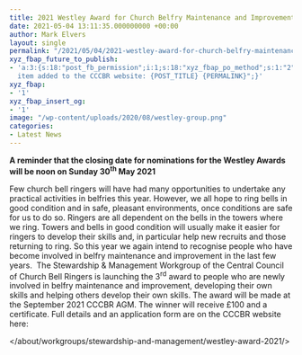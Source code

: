```yaml
---
title: 2021 Westley Award for Church Belfry Maintenance and Improvement
date: 2021-05-04 13:11:35.000000000 +00:00
author: Mark Elvers
layout: single
permalink: "/2021/05/04/2021-westley-award-for-church-belfry-maintenance-and-improvement-2/"
xyz_fbap_future_to_publish:
- 'a:3:{s:18:"post_fb_permission";i:1;s:18:"xyz_fbap_po_method";s:1:"2";s:16:"xyz_fbap_message";s:62:"News
  item added to the CCCBR website: {POST_TITLE} {PERMALINK}";}'
xyz_fbap:
- '1'
xyz_fbap_insert_og:
- '1'
image: "/wp-content/uploads/2020/08/westley-group.png"
categories:
- Latest News
---
```

**A reminder that the closing date for nominations for the Westley Awards will be noon on Sunday 30<sup>th</sup> May 2021**

Few church bell ringers will have had many opportunities to undertake any practical activities in belfries this year. However, we all hope to ring bells in good condition and in safe, pleasant environments, once conditions are safe for us to do so. Ringers are all dependent on the bells in the towers where we ring. Towers and bells in good condition will usually make it easier for ringers to develop their skills and, in particular help new recruits and those returning to ring. So this year we again intend to recognise people who have become involved in belfry maintenance and improvement in the last few years.  The Stewardship & Management Workgroup of the Central Council of Church Bell Ringers is launching the 3<sup>rd</sup> award to people who are newly involved in belfry maintenance and improvement, developing their own skills and helping others develop their own skills. The award will be made at the September 2021 CCCBR AGM. The winner will receive £100 and a certificate. Full details and an application form are on the CCCBR website here:

</about/workgroups/stewardship-and-management/westley-award-2021/>

&nbsp;
